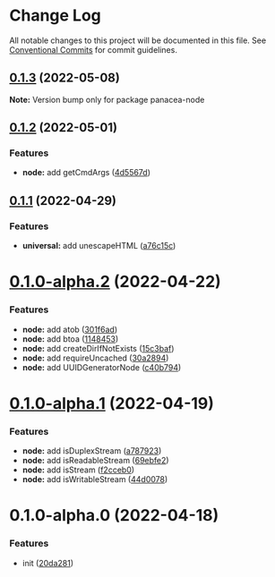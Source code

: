 # Change Log

All notable changes to this project will be documented in this file.
See [Conventional Commits](https://conventionalcommits.org) for commit guidelines.

## [0.1.3](https://github.com/changjunhao/panacea/compare/panacea-node@0.1.2...panacea-node@0.1.3) (2022-05-08)

**Note:** Version bump only for package panacea-node

## [0.1.2](https://github.com/changjunhao/panacea/compare/panacea-node@0.1.1...panacea-node@0.1.2) (2022-05-01)

### Features

- **node:** add getCmdArgs ([4d5567d](https://github.com/changjunhao/panacea/commit/4d5567de6f9596efa4fd5e7d97dee357f09a7798))

## [0.1.1](https://github.com/changjunhao/panacea/compare/panacea-node@0.1.0...panacea-node@0.1.1) (2022-04-29)

### Features

- **universal:** add unescapeHTML ([a76c15c](https://github.com/changjunhao/panacea/commit/a76c15c09eeee38b3099b282a3c7b951d1084583))

# [0.1.0-alpha.2](https://github.com/changjunhao/panacea/compare/panacea-node@0.1.0-alpha.1...panacea-node@0.1.0-alpha.2) (2022-04-22)

### Features

- **node:** add atob ([301f6ad](https://github.com/changjunhao/panacea/commit/301f6ad94c6a1bc8da256d9dd0759978bf138082))
- **node:** add btoa ([1148453](https://github.com/changjunhao/panacea/commit/1148453f1041c77ccd16659a47f76285c57bd8dc))
- **node:** add createDirIfNotExists ([15c3baf](https://github.com/changjunhao/panacea/commit/15c3bafd49bc67d8505ff7439c40062c4e63a6ad))
- **node:** add requireUncached ([30a2894](https://github.com/changjunhao/panacea/commit/30a2894bb21e268e2c1863130528d13ee8d62b4b))
- **node:** add UUIDGeneratorNode ([c40b794](https://github.com/changjunhao/panacea/commit/c40b79404d9cf47a661934dcee0656a8c3d3ca89))

# [0.1.0-alpha.1](https://github.com/changjunhao/panacea/compare/panacea-node@0.1.0-alpha.0...panacea-node@0.1.0-alpha.1) (2022-04-19)

### Features

- **node:** add isDuplexStream ([a787923](https://github.com/changjunhao/panacea/commit/a78792386e22e0c439304f5ae02b11c9540cffe2))
- **node:** add isReadableStream ([69ebfe2](https://github.com/changjunhao/panacea/commit/69ebfe222cecb0a7dbb3c38ad007e81814d328cd))
- **node:** add isStream ([f2cceb0](https://github.com/changjunhao/panacea/commit/f2cceb0e2c3a3281375187c71e4017865be2c653))
- **node:** add isWritableStream ([44d0078](https://github.com/changjunhao/panacea/commit/44d0078bd66e09d07be2c6aed61281bb9754ea78))

# 0.1.0-alpha.0 (2022-04-18)

### Features

- init ([20da281](https://github.com/changjunhao/panacea/commit/20da28104d48a1f491818e309edea7d24b1da3ec))

